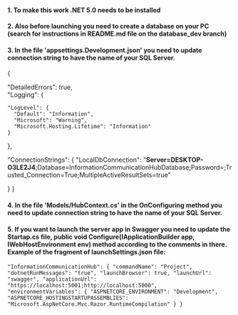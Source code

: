 #### 1. To make this work .NET 5.0 needs to be installed

#### 2. Also before launching you need to create a database on your PC (search for instructions in README.md file on the database_dev branch)

#### 3. In the file 'appsettings.Development.json' you need to update connection string to have the name of your SQL Server. 

{

  "DetailedErrors": true,  
  "Logging": {

    "LogLevel": {
      "Default": "Information",
      "Microsoft": "Warning",
      "Microsoft.Hosting.Lifetime": "Information"
    }
  },
  
  "ConnectionStrings": 
  {
      "LocalDbConnection": "**Server=DESKTOP-O3LE2J4**;Database=InformationCommunicationHubDatabase;Password=;Trusted_Connection=True;MultipleActiveResultSets=true"

  }
}

#### 4. In the file 'Models/HubContext.cs' in the OnConfiguring method you need to update connection string to have the name of your SQL Server.


#### 5. If you want to launch the server app in Swagger you need to update the Startap.cs file, public void Configure(IApplicationBuilder app, IWebHostEnvironment env) method according to the comments in there. Example of the fragment of launchSettings.json file:

`
"InformationCommunicationHub": {
      "commandName": "Project",
      "dotnetRunMessages": "true",
      "launchBrowser": true,
      "launchUrl": "swagger",
      "applicationUrl": "https://localhost:5001;http://localhost:5000",
      "environmentVariables": {
        "ASPNETCORE_ENVIRONMENT": "Development",
        "ASPNETCORE_HOSTINGSTARTUPASSEMBLIES": "Microsoft.AspNetCore.Mvc.Razor.RuntimeCompilation"
      }
    }
`
